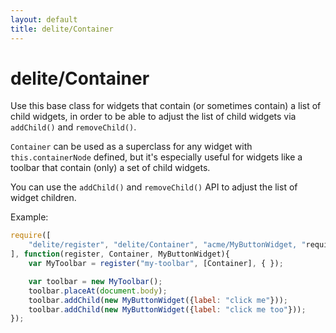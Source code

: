 ```yaml
---
layout: default
title: delite/Container
---
```


# delite/Container

Use this base class for widgets that contain (or sometimes contain) a list of child widgets,
in order to be able to adjust the list of child widgets via `addChild()` and `removeChild()`.

`Container` can be used as a superclass for any widget with `this.containerNode` defined, but it's especially useful
for widgets like a toolbar that contain (only) a set of child widgets.

You can use the `addChild()` and `removeChild()` API to adjust the list of widget children.

Example:

```js
require([
	"delite/register", "delite/Container", "acme/MyButtonWidget, "requirejs-domready/domReady!"
], function(register, Container, MyButtonWidget){
	var MyToolbar = register("my-toolbar", [Container], { });

	var toolbar = new MyToolbar();
	toolbar.placeAt(document.body);
	toolbar.addChild(new MyButtonWidget({label: "click me"}));
	toolbar.addChild(new MyButtonWidget({label: "click me too"}));
});
```

